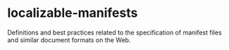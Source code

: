 # localizable-manifests
Definitions and best practices related to the specification of manifest files and similar document formats on the Web.
